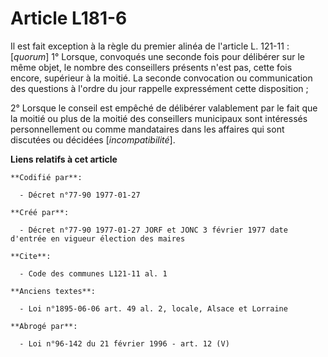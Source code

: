 # Article L181-6

Il est fait exception à la règle du premier alinéa de l'article L. 121-11 : [*quorum*]    1° Lorsque, convoqués une seconde
fois pour délibérer sur le même objet, le nombre des conseillers présents n'est pas, cette fois encore, supérieur à la
moitié. La seconde convocation ou communication des questions à l'ordre du jour rappelle expressément cette disposition ; 

2° Lorsque le conseil est empêché de délibérer valablement par le fait que la moitié ou plus de la moitié des conseillers
municipaux sont intéressés personnellement ou comme mandataires dans les affaires qui sont discutées ou décidées
[*incompatibilité*].

**Liens relatifs à cet article**

	**Codifié par**:

	  - Décret n°77-90 1977-01-27

	**Créé par**:

	  - Décret n°77-90 1977-01-27 JORF et JONC 3 février 1977 date d'entrée en vigueur élection des maires

	**Cite**:

	  - Code des communes L121-11 al. 1

	**Anciens textes**:

	  - Loi n°1895-06-06 art. 49 al. 2, locale, Alsace et Lorraine

	**Abrogé par**:

	  - Loi n°96-142 du 21 février 1996 - art. 12 (V)
